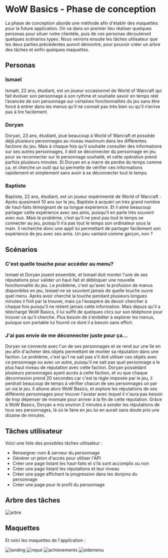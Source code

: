 # WoW Basics - Phase de conception

La phase de conception aborde une méthode afin d'établir des maquettes pour la future application. On va dans un premier lieu réaliser quelques personas pour situer notre clientèle, puis de ces personas découleront quelques scénarios types. Nous verrons ensuite les tâches utilisateur que les deux parties précédentes auront démontré, pour pouvoir créer un arbre des tâches et enfin quelques maquettes.

## Personas

### Ismael

Ismaël, 22 ans, étudiant, est un joueur occasionnel de World of Warcraft qui fait évoluer son personnage à son rythme et souhaite savoir en temps réel l’avancée de son personnage sur certaines fonctionnalités du jeu sans être forcé à entrer dans les menus qu’il ne connait pas très bien ou qu’il n’arrive pas à lire facilement.

### Doryan

Doryan, 23 ans, étudiant, joue beaucoup à World of Warcraft et possède déjà plusieurs personnages au niveau maximum dans les différentes factions du jeu. Mais à chaque fois qu’il souhaite consulter des informations sur ses autres personnages, il doit se déconnecter du personnage en jeu pour se reconnecter sur le personnage souhaité, et cette opération prend parfois plusieurs minutes. Et Doryan en a marre de perdre du temps comme ça, et cherche un outil qui lui permette de vérifier ces informations rapidement et simplement sans avoir à se déconnecter tout le temps.

### Baptiste

Baptiste, 22 ans, étudiant, est un joueur expérimenté de World of Warcraft : Après quasiment 10 ans sur le jeu, Baptiste à acquéri un très grand nombre de haut-faits témoignant de sa longue expérience. Et il aime beaucoup partager cette expérience avec ses amis, puisqu’il en parle très souvent avec eux. Mais le problème, c’est qu’il ne peut pas tout le temps se connecter au jeu, puisqu’il n’a pas tout le temps son ordinateur sous la main. Il recherche donc une appli lui permettant de partager facilement son expérience de jeu avec ses amis. Un peu vantard comme garçon, non ?

## Scénarios

### C'est quelle touche pour accéder au menu?

Ismael et Doryan jouent ensemble, et Ismael doit monter l'une de ses réputations pour valider un haut-fait et débloquer une nouvelle fonctionnalité du jeu. Le problème, c'est qu'avec la profusion de manus disponibles en jeu, Ismael ne se souvient jamais de quelle touche ouvre quel menu. Après avoir cherché la touche pendant plusieurs longues minutes il finit par la trouver, mais ça l'exaspère de devoir chercher à chaque fois puisqu'il ne retient jamais cette information. Mais depuis qu'il a téléchargé WoW Basics, il lui suffit de quelques clics sur son téléphone pour trouver ce qu'il cherche. Plus besoin de s'embêter à explorer les menus, puisque son portable lui fournit ce dont il a besoin sans effort.

### J'ai pas envie de me déconnecter juste pour ça...

Doryan se connecte avec l'un de ses personnages et se rend sur une île en jeu afin d'acheter des objets permettant de monter sa réputation dans une faction. Le problème, c'est qu'l ne sait pas s'il doit utiliser ces objets avec ce personnage ou avec un autre, puisqu'il ne sait pas quel personnage a le plus haut niveau de réputation avec cette faction. Doryan possédant plusieurs personnages ayant accès à cette faction, et vu que chaque déconnexion prend 20 secondes car c'est la règle imposée par le jeu, il perdrait beaucoup de temps à vérifier chacun de ses personnages un par un via le jeu. Il allume alors WoW Basics, et explore les réputations de ses différents personnages pour trouver l'avatar avec lequel il n'aura pas besoin de trop dépenser de monnaie pour arriver à la fin de cette réputation. Grâce à WoW Basics, Doryan a mis environ 2 minutes à sonder les réputations de tous ses personnages, là où le faire en jeu lui en aurait sans doute pris une dizaine de minutes.

## Tâches utilisateur

Voici une liste des possibles tâches utilisateur :

- Renseigner nom & serveur du personnage
- Générer un jeton d'accès pour utiliser l'API
- Créer une page listant les haut-faits et s'ils sont accomplis ou non
- Créer une page listant les réputations et leur niveau
- Créer une page affichant la progression dans les donjons du personnage
- Créer une page pour le profil du personnage

## Arbre des tâches

![arbre](images/archi.png)

## Maquettes

Et voici les maquettes de l'application :

![landing](images/landing-page.png)
![reput](images/reputations.png)
![achievements](images/achievements.png)
![sidemenu](images/sidemenu.png)